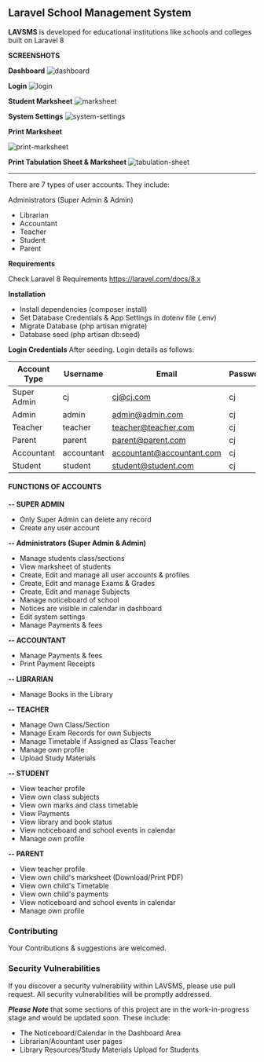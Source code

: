 ## **Laravel School Management System** 

**LAVSMS** is developed for educational institutions like schools and colleges built on Laravel 8

**SCREENSHOTS** 

**Dashboard**
<img src="https://i.ibb.co/D4T0z6T/dashboard.png" alt="dashboard" border="0">

**Login**
<img src="https://i.ibb.co/Rh1Bfwk/login.png" alt="login" border="0">

**Student Marksheet**
<img src="https://i.ibb.co/GCgv5ZR/marksheet.png" alt="marksheet" border="0">

**System Settings**
<img src="https://i.ibb.co/Kmrhw69/system-settings.png" alt="system-settings" border="0">

**Print Marksheet**
<div style="clear: both"> </div>
<img src="https://i.ibb.co/5c1GHCj/capture-20210530-115521-crop.png" alt="print-marksheet">

**Print Tabulation Sheet & Marksheet**
<img src="https://i.ibb.co/QmscPfn/capture-20210530-115802.png" alt="tabulation-sheet" border="0">

<hr />  

There are 7 types of user accounts. They include:
 
Administrators (Super Admin & Admin)
- Librarian
- Accountant
- Teacher
- Student
- Parent

**Requirements** 

Check Laravel 8 Requirements https://laravel.com/docs/8.x

**Installation**
- Install dependencies (composer install)
- Set Database Credentials & App Settings in dotenv file (.env)
- Migrate Database (php artisan migrate)
- Database seed (php artisan db:seed)

**Login Credentials**
After seeding. Login details as follows:

| Account Type  | Username | Email | Password |
| ------------- | -------- | ----- | -------- |
| Super Admin | cj | cj@cj.com | cj |
|  Admin | admin | admin@admin.com | cj |
|  Teacher | teacher | teacher@teacher.com | cj |
|  Parent | parent | parent@parent.com | cj |
|  Accountant | accountant | accountant@accountant.com | cj |
|  Student | student | student@student.com | cj |

#### **FUNCTIONS OF ACCOUNTS** 

**-- SUPER ADMIN**
- Only Super Admin can delete any record
- Create any user account
 
**-- Administrators (Super Admin & Admin)**

- Manage students class/sections
- View marksheet of students
- Create, Edit and manage all user accounts & profiles
- Create, Edit and manage Exams & Grades
- Create, Edit and manage Subjects
- Manage noticeboard of school
- Notices are visible in calendar in dashboard
- Edit system settings
- Manage Payments & fees

**-- ACCOUNTANT**
- Manage Payments & fees
- Print Payment Receipts

**-- LIBRARIAN**
- Manage Books in the Library

**-- TEACHER**
- Manage Own Class/Section
- Manage Exam Records for own Subjects
- Manage Timetable if Assigned as Class Teacher
- Manage own profile
- Upload Study Materials

**-- STUDENT**
- View teacher profile
- View own class subjects
- View own marks and class timetable
- View Payments
- View library and book status
- View noticeboard and school events in calendar
- Manage own profile

**-- PARENT**
- View teacher profile
- View own child's marksheet (Download/Print PDF)
- View own child's Timetable
- View own child's payments
- View noticeboard and school events in calendar
- Manage own profile

### **Contributing**

Your Contributions & suggestions are welcomed.

### **Security Vulnerabilities**

If you discover a security vulnerability within LAVSMS, please use pull request. All security vulnerabilities will be promptly addressed.

***Please Note*** that some sections of this project are in the work-in-progress stage and would be updated soon. These include:

- The Noticeboard/Calendar in the Dashboard Area
- Librarian/Acountant user pages
- Library Resources/Study Materials Upload for Students
